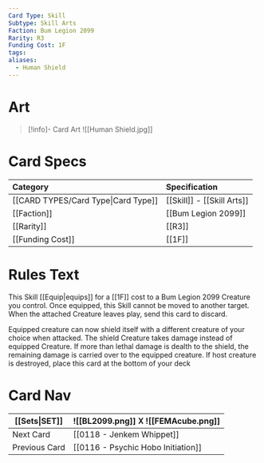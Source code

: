 ```yaml
---
Card Type: Skill
Subtype: Skill Arts
Faction: Bum Legion 2099
Rarity: R3
Funding Cost: 1F
tags: 
aliases:
  - Human Shield
---
```

# Art

> [!info]- Card Art
> ![[Human Shield.jpg]]

# Card Specs

| Category | Specification| 
| :--- | :--- |
| [[CARD TYPES/Card Type\|Card Type]] | [[Skill]] - [[Skill Arts]] |  
| [[Faction]] | [[Bum Legion 2099]] |  
| [[Rarity]] | [[R3]] |  
| [[Funding Cost]] | [[1F]] |  

# Rules Text  

This Skill [[Equip|equips]] for a [[1F]] cost to a Bum Legion 2099 Creature you control.
Once equipped, this Skill cannot be moved to another target.  
When the attached Creature leaves play, send this card to discard.  

Equipped creature can now shield itself with a different creature of your choice when attacked. 
The shield Creature takes damage instead of equipped Creature. 
If more than lethal damage is dealth to the shield, the remaining damage is carried over to the equipped creature.
If host creature is destroyed, place this card at the bottom of your deck

# Card Nav

| [[Sets\|SET]] |  ![[BL2099.png]] 𐌢 ![[FEMAcube.png]] |
| ------------- | ------------------------------ |
| Next Card     | [[0118 - Jenkem Whippet]] |
| Previous Card | [[0116 - Psychic Hobo Initiation]] |


